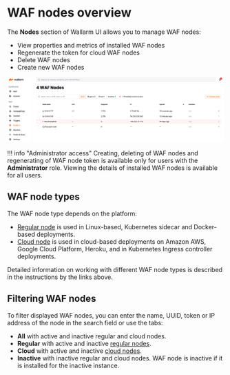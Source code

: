 # WAF nodes overview

The **Nodes** section of Wallarm UI allows you to manage WAF nodes:

* View properties and metrics of installed WAF nodes
* Regenerate the token for cloud WAF nodes
* Delete WAF nodes
* Create new WAF nodes

![!WAF nodes](../../images/user-guides/nodes/table-nodes.png)

!!! info "Administrator access"
    Creating, deleting of WAF nodes and regenerating of WAF node token is available only for users with the **Administrator** role. Viewing the details of installed WAF nodes is available for all users.

## WAF node types

The WAF node type depends on the platform:

* [Regular node](regular-node.md) is used in Linux-based, Kubernetes sidecar and Docker-based deployments.
* [Cloud node](cloud-node.md) is used in cloud-based deployments on Amazon AWS, Google Cloud Platform, Heroku, and in Kubernetes Ingress controller deployments.

Detailed information on working with different WAF node types is described in the instructions by the links above. 

## Filtering WAF nodes

To filter displayed WAF nodes, you can enter the name, UUID, token or IP address of the node in the search field or use the tabs:

* **All** with active and inactive regular and cloud nodes.
* **Regular** with active and inactive [regular nodes](regular-node.md).
* **Cloud** with active and inactive [cloud nodes](cloud-node.md).
* **Inactive** with inactive regular and cloud nodes. WAF node is inactive if it is installed for the inactive instance.